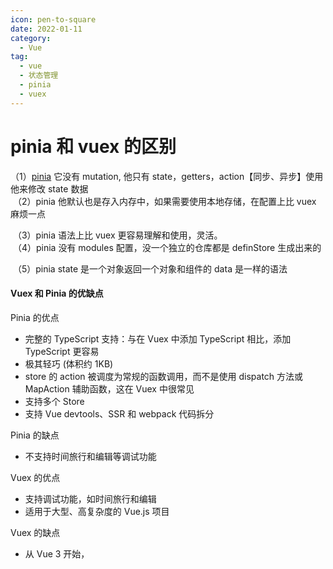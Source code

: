 ```yaml
---
icon: pen-to-square
date: 2022-01-11
category:
  - Vue
tag:
  - vue
  - 状态管理
  - pinia
  - vuex
---
```

# **pinia 和 vuex 的区别**

（1）[pinia](https://so.csdn.net/so/search?q=pinia&spm=1001.2101.3001.7020) 它没有 mutation, 他只有 state，getters，action【同步、异步】使用他来修改 state 数据  
 （2）pinia 他默认也是存入内存中，如果需要使用本地存储，在配置上比 vuex 麻烦一点

 （3）pinia 语法上比 vuex 更容易理解和使用，灵活。  
 （4）pinia 没有 modules 配置，没一个独立的仓库都是 definStore 生成出来的

 （5）pinia state 是一个对象返回一个对象和组件的 data 是一样的语法

#### Vuex 和 Pinia 的优缺点

Pinia 的优点

*   完整的 TypeScript 支持：与在 Vuex 中添加 TypeScript 相比，添加 TypeScript 更容易
*   极其轻巧 (体积约 1KB)
*   store 的 action 被调度为常规的函数调用，而不是使用 dispatch 方法或 MapAction 辅助函数，这在 Vuex 中很常见
*   支持多个 Store
*   支持 Vue devtools、SSR 和 webpack 代码拆分

Pinia 的缺点

*   不支持时间旅行和编辑等调试功能

Vuex 的优点

*   支持调试功能，如时间旅行和编辑
*   适用于大型、高复杂度的 Vue.js 项目

Vuex 的缺点

*   从 Vue 3 开始，